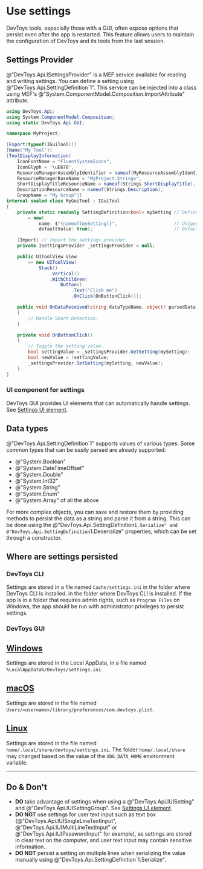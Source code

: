 # Use settings

DevToys tools, especially those with a GUI, often expose options that persist even after the app is restarted. This feature allows users to maintain the configuration of DevToys and its tools from the last session.

## Settings Provider

@"DevToys.Api.ISettingsProvider" is a MEF service available for reading and writing settings. You can define a setting using @"DevToys.Api.SettingDefinition`1".  This service can be injected into a class using MEF's @"System.ComponentModel.Composition.ImportAttribute" attribute.

```csharp
using DevToys.Api;
using System.ComponentModel.Composition;
using static DevToys.Api.GUI;

namespace MyProject;

[Export(typeof(IGuiTool))]
[Name("My Tool")]
[ToolDisplayInformation(
    IconFontName = "FluentSystemIcons",
    IconGlyph = '\uE670',
    ResourceManagerAssemblyIdentifier = nameof(MyResourceAssemblyIdentifier),
    ResourceManagerBaseName = "MyProject.Strings",
    ShortDisplayTitleResourceName = nameof(Strings.ShortDisplayTitle),
    DescriptionResourceName = nameof(Strings.Description),
    GroupName = "My Group")]
internal sealed class MyGuiTool : IGuiTool
{
    private static readonly SettingDefinition<bool> mySetting // Define a setting.
        = new(
            name: $"{nameof(mySetting)}",                     // Unique name for the setting.
            defaultValue: true);                              // Default value for the setting.

    [Import] // Import the settings provider.
    private ISettingsProvider _settingsProvider = null;

    public UIToolView View
        => new UIToolView(
            Stack()
                .Vertical()
                .WithChildren(
                    Button()
                        .Text("Click me")
                        .OnClick(OnButtonClick)));

    public void OnDataReceived(string dataTypeName, object? parsedData)
    {
        // Handle Smart Detection.
    }

    private void OnButtonClick()
    {
        // Toggle the setting value.
        bool settingValue = _settingsProvider.GetSetting(mySetting);
        bool newValue = !settingValue;
        _settingsProvider.SetSetting(mySetting, newValue);
    }
}
```

### UI component for settings

DevToys GUI provides UI elements that can automatically handle settings.  See [Settings UI element](UX/basic-input/setting.md).

## Data types

@"DevToys.Api.SettingDefinition`1" supports values of various types. Some common types that can be easily parsed are already supported:
- @"System.Boolean"
- @"System.DateTimeOffset"
- @"System.Double"
- @"System.Int32"
- @"System.String"
- @"System.Enum"
- @"System.Array" of all the above

For more complex objects, you can save and restore them by providing methods to persist the data as a string and parse it from a string. This can be done using the @"DevToys.Api.SettingDefinition`1.Serialize" and @"DevToys.Api.SettingDefinition`1.Deserialize" properties, which can be set through a constructor.

## Where are settings persisted

### DevToys CLI

Settings are stored in a file named `Cache/settings.ini` in the folder where DevToys CLI is installed. in the folder where DevToys CLI is installed. If the app is in a folder that requires admin rights, such as `Program Files` on Windows, the app should be run with administrator privileges to persist settings.

### DevToys GUI

## [**Windows**](#tab/windows)

Settings are stored in the Local AppData, in a file named `%LocalAppData%/DevToys/settings.ini`.

## [**macOS**](#tab/macos)

Settings are stored in the file named `Users/<username>/library/preferences/com.devtoys.plist`.

## [**Linux**](#tab/linux)

Settings are stored in the file named `home/.local/share/devtoys/settings.ini`. The folder `home/.local/share` may changed based on the value of the `XDG_DATA_HOME` environment variable.

***

## Do & Don't

- **DO** take advantage of settings when using a @"DevToys.Api.IUISetting" and @"DevToys.Api.IUISettingGroup". See [Settings UI element](UX/basic-input/setting.md).
- **DO NOT** use settings for user text input such as text box (@"DevToys.Api.IUISingleLineTextInput", @"DevToys.Api.IUIMultiLineTextInput" or @"DevToys.Api.IUIPasswordInput" for example), as settings are stored in clear text on the computer, and user text input may contain sensitive information..
- **DO NOT** persist a setting on multiple lines when serializing the value manually using @"DevToys.Api.SettingDefinition`1.Serialize".